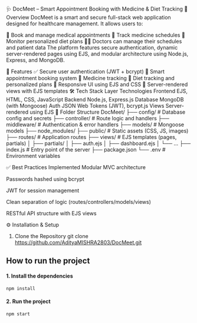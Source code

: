 🩺 DocMeet – Smart Appointment Booking with Medicine & Diet Tracking
📌 Overview
DocMeet is a smart and secure full-stack web application designed for healthcare management. It allows users to:

📅 Book and manage medical appointments
💊 Track medicine schedules
🥗 Monitor personalized diet plans
🧑‍⚕️ Doctors can manage their schedules and patient data
The platform features secure authentication, dynamic server-rendered pages using EJS, and modular architecture using Node.js, Express, and MongoDB.

🚀 Features
✅ Secure user authentication (JWT + bcrypt)
📅 Smart appointment booking system
💊 Medicine tracking
🥗 Diet tracking and personalized plans
📱 Responsive UI using EJS and CSS
🧾 Server-rendered views with EJS templates
🛠️ Tech Stack
Layer	Technologies
Frontend	EJS, HTML, CSS, JavaScript
Backend	Node.js, Express.js
Database	MongoDB (with Mongoose)
Auth	JSON Web Tokens (JWT), bcrypt.js
Views	Server-rendered using EJS
📁 Folder Structure
DocMeet/ ├── config/ # Database config and secrets ├── controller/ # Route logic and handlers ├── middleware/ # Authentication & error handlers ├── models/ # Mongoose models ├── node_modules/ ├── public/ # Static assets (CSS, JS, images) ├── routes/ # Application routes ├── views/ # EJS templates (pages, partials) │ ├── partials/ │ ├── auth.ejs │ ├── dashboard.ejs │ └── ... ├── index.js # Entry point of the server ├── package.json └── .env # Environment variables

✅ Best Practices Implemented Modular MVC architecture

Passwords hashed using bcrypt

JWT for session management

Clean separation of logic (routes/controllers/models/views)

RESTful API structure with EJS views

⚙️ Installation & Setup
1. Clone the Repository
git clone https://github.com/AdityaMISHRA2803/DocMeet.git

## How to run the project

#### 1. Install the dependencies

`npm install`

#### 2. Run the project

`npm start`